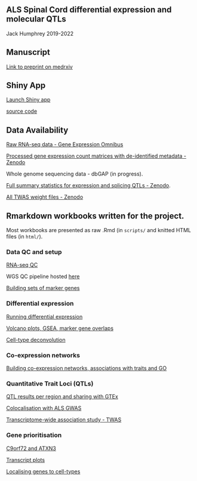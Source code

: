 ## ALS Spinal Cord differential expression and molecular QTLs

Jack Humphrey 2019-2022

## Manuscript

[Link to preprint on medrxiv](https://www.medrxiv.org/content/10.1101/2021.08.31.21262682v1)

## Shiny App

[Launch Shiny app](https://jackhumphrey.shinyapps.io/als_spinal_cord_browser/)

[source code](https://github.com/jackhump/ALS_SpinalCord_QTLs/blob/master/als_spinal_cord_browser/app.R)

## Data Availability

[Raw RNA-seq data - Gene Expression Omnibus](https://www.ncbi.nlm.nih.gov/geo/query/acc.cgi?acc=GSE137810)

[Processed gene expression count matrices with de-identified metadata - Zenodo](https://zenodo.org/record/6385747) 

Whole genome sequencing data - dbGAP (in progress). 

[Full summary statistics for expression and splicing QTLs - Zenodo](https://zenodo.org/record/5248758).

[All TWAS weight files - Zenodo](https://zenodo.org/record/5256613)


## Rmarkdown workbooks written for the project.

Most workbooks are presented as raw .Rmd (in `scripts/` and knitted HTML files (in `html/`).

### Data QC and setup

[RNA-seq QC](https://jackhump.github.io/ALS_SpinalCord_QTLs/html/ALS_covariates_setup.html)

WGS QC pipeline hosted [here](https://github.com/jackhump/WGS-QC-Pipeline)

[Building sets of marker genes](https://github.com/jackhump/ALS_SpinalCord_QTLs/blob/master/scripts/ALS_marker_lists.Rmd)
 
### Differential expression

[Running differential expression](https://jackhump.github.io/ALS_SpinalCord_QTLs/html/ALS_differential_expression.html)

[Volcano plots, GSEA, marker gene overlaps](https://jackhump.github.io/ALS_SpinalCord_QTLs/html/ALS_deg_functions.html)

[Cell-type deconvolution](https://jackhump.github.io/ALS_SpinalCord_QTLs/html/ALS_deconvolution.html)

### Co-expression networks

[Building co-expression networks, associations with traits and GO](https://jackhump.github.io/ALS_SpinalCord_QTLs/html/ALS_WGCNA.html)

### Quantitative Trait Loci (QTLs)

[QTL results per region and sharing with GTEx](https://jackhump.github.io/ALS_SpinalCord_QTLs/html/ALS_QTL_results.html)

[Colocalisation with ALS GWAS](https://jackhump.github.io/ALS_SpinalCord_QTLs/html/ALS_COLOC.html)

[Transcriptome-wide association study - TWAS](https://jackhump.github.io/ALS_SpinalCord_QTLs/html/ALS_TWAS.html)

### Gene prioritisation

[C9orf72 and ATXN3](https://jackhump.github.io/ALS_SpinalCord_QTLs/html/ATXN3_C9orf72.html)

[Transcript plots](https://jackhump.github.io/ALS_SpinalCord_QTLs/html/ALS_locus_plots.html)

[Localising genes to cell-types](https://jackhump.github.io/ALS_SpinalCord_QTLs/html/ALS_genes_celltypes.html)
